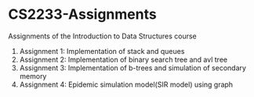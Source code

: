 # CS2233-Assignments
Assignments of the Introduction to Data Structures course

<ol>
<li>Assignment 1: Implementation of stack and queues</li>
<li>Assignment 2: Implementation of binary search tree and avl tree</li>
<li>Assignment 3: Implementation of b-trees and simulation of secondary memory</li>
<li>Assignment 4: Epidemic simulation model(SIR model) using graph</li>
</ol>
